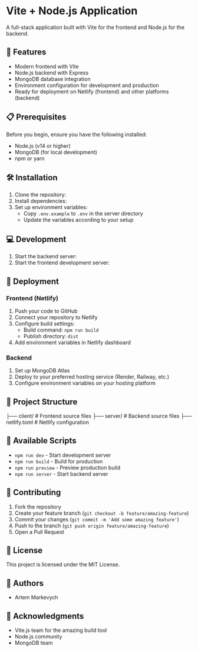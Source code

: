 # Vite + Node.js Application

A full-stack application built with Vite for the frontend and Node.js for the backend.

## 🚀 Features

- Modern frontend with Vite
- Node.js backend with Express
- MongoDB database integration
- Environment configuration for development and production
- Ready for deployment on Netlify (frontend) and other platforms (backend)

## 📋 Prerequisites

Before you begin, ensure you have the following installed:
- Node.js (v14 or higher)
- MongoDB (for local development)
- npm or yarn

## 🛠️ Installation

1. Clone the repository:
2. Install dependencies:
3. Set up environment variables:
   - Copy `.env.example` to `.env` in the server directory
   - Update the variables according to your setup

## 💻 Development

1. Start the backend server:
2. Start the frontend development server:


## 🚀 Deployment

### Frontend (Netlify)
1. Push your code to GitHub
2. Connect your repository to Netlify
3. Configure build settings:
   - Build command: `npm run build`
   - Publish directory: `dist`
4. Add environment variables in Netlify dashboard

### Backend
1. Set up MongoDB Atlas
2. Deploy to your preferred hosting service (Render, Railway, etc.)
3. Configure environment variables on your hosting platform

## 📁 Project Structure

├── client/ # Frontend source files
├── server/ # Backend source files
├── netlify.toml # Netlify configuration

## 📜 Available Scripts

- `npm run dev` - Start development server
- `npm run build` - Build for production
- `npm run preview` - Preview production build
- `npm run server` - Start backend server

## 🤝 Contributing

1. Fork the repository
2. Create your feature branch (`git checkout -b feature/amazing-feature`)
3. Commit your changes (`git commit -m 'Add some amazing feature'`)
4. Push to the branch (`git push origin feature/amazing-feature`)
5. Open a Pull Request

## 📝 License

This project is licensed under the MIT License.

## 👥 Authors

- Artem Markevych

## 🙏 Acknowledgments

- Vite.js team for the amazing build tool
- Node.js community
- MongoDB team
